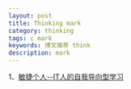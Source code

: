 ```yaml
---
layout: post
title: Thinking mark
category: thinking
tags: c mark
keywords: 博文推荐 think
description: mark
---
```



1、[敏捷个人--IT人的自我导向型学习](http://www.zhoujingen.cn/blog/2535.html)